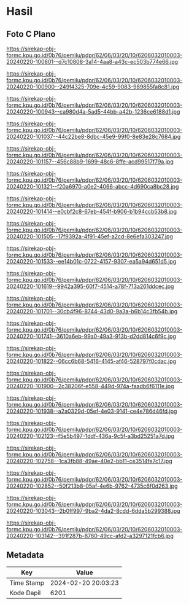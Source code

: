 # Hasil

## Foto C Plano

https://sirekap-obj-formc.kpu.go.id/0b76/pemilu/pdpr/62/06/03/20/10/6206032010003-20240220-100801--d7c10808-3a14-4aa8-a43c-ec503b774e66.jpg

https://sirekap-obj-formc.kpu.go.id/0b76/pemilu/pdpr/62/06/03/20/10/6206032010003-20240220-100900--249f4325-709e-4c59-9083-989855fa8c81.jpg

https://sirekap-obj-formc.kpu.go.id/0b76/pemilu/pdpr/62/06/03/20/10/6206032010003-20240220-100943--ca980d4a-5ad5-44bb-a42b-1236ce6188d1.jpg

https://sirekap-obj-formc.kpu.go.id/0b76/pemilu/pdpr/62/06/03/20/10/6206032010003-20240220-101037--44c22be8-8dbc-45e9-99f0-8e83e28c7684.jpg

https://sirekap-obj-formc.kpu.go.id/0b76/pemilu/pdpr/62/06/03/20/10/6206032010003-20240220-101157--456c88b9-1699-48c6-8ffe-acd99517f79a.jpg

https://sirekap-obj-formc.kpu.go.id/0b76/pemilu/pdpr/62/06/03/20/10/6206032010003-20240220-101321--f20a6970-a0e2-4066-abcc-4d690ca8bc28.jpg

https://sirekap-obj-formc.kpu.go.id/0b76/pemilu/pdpr/62/06/03/20/10/6206032010003-20240220-101414--e0cbf2c8-67eb-454f-b906-b1b94ccb53b8.jpg

https://sirekap-obj-formc.kpu.go.id/0b76/pemilu/pdpr/62/06/03/20/10/6206032010003-20240220-101505--17f9392a-4f91-45ef-a2cd-8e6efa303247.jpg

https://sirekap-obj-formc.kpu.go.id/0b76/pemilu/pdpr/62/06/03/20/10/6206032010003-20240220-101533--ee14b01c-0722-4157-9307-ea5a94d651d5.jpg

https://sirekap-obj-formc.kpu.go.id/0b76/pemilu/pdpr/62/06/03/20/10/6206032010003-20240220-101619--9942a395-60f7-4514-a78f-713a261ddcec.jpg

https://sirekap-obj-formc.kpu.go.id/0b76/pemilu/pdpr/62/06/03/20/10/6206032010003-20240220-101701--30cb4f96-8744-43d0-9a3a-b6b14c3fb54b.jpg

https://sirekap-obj-formc.kpu.go.id/0b76/pemilu/pdpr/62/06/03/20/10/6206032010003-20240220-101741--3610a6eb-99a0-49a3-913b-d2dd814c6f9c.jpg

https://sirekap-obj-formc.kpu.go.id/0b76/pemilu/pdpr/62/06/03/20/10/6206032010003-20240220-101822--06cc6b68-5416-4145-af46-528797f0cdac.jpg

https://sirekap-obj-formc.kpu.go.id/0b76/pemilu/pdpr/62/06/03/20/10/6206032010003-20240220-101900--2c38206f-e558-449d-974a-faadb6f6111e.jpg

https://sirekap-obj-formc.kpu.go.id/0b76/pemilu/pdpr/62/06/03/20/10/6206032010003-20240220-101938--a2a0329d-05ef-4e03-9141-ce4e786d46fd.jpg

https://sirekap-obj-formc.kpu.go.id/0b76/pemilu/pdpr/62/06/03/20/10/6206032010003-20240220-102123--f5e5b497-1ddf-436a-9c5f-a3bd25251a7d.jpg

https://sirekap-obj-formc.kpu.go.id/0b76/pemilu/pdpr/62/06/03/20/10/6206032010003-20240220-102758--1ca3fb88-49ae-40e2-bb11-ce3514fe7c17.jpg

https://sirekap-obj-formc.kpu.go.id/0b76/pemilu/pdpr/62/06/03/20/10/6206032010003-20240220-102852--50f213b8-05af-4e6b-9762-4735c6f0d263.jpg

https://sirekap-obj-formc.kpu.go.id/0b76/pemilu/pdpr/62/06/03/20/10/6206032010003-20240220-103043--2b0ff997-9ba2-4da2-8cdd-6dda5b299388.jpg

https://sirekap-obj-formc.kpu.go.id/0b76/pemilu/pdpr/62/06/03/20/10/6206032010003-20240220-103142--391f287b-8760-49cc-afd2-a3297121fcb6.jpg


## Metadata

| Key        | Value               |
| ---------- | ------------------- |
| Time Stamp | 2024-02-20 20:03:23 |
| Kode Dapil | 6201                |



